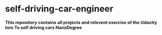 # self-driving-car-engineer

#### This repository contains all projects and relevent exercise of the Udacity Inro To self driving cars NanoDegree